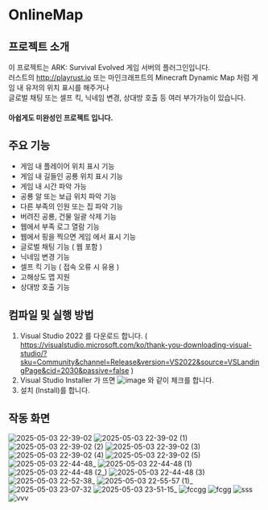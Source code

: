 # OnlineMap

## 프로젝트 소개
이 프로젝트는 ARK: Survival Evolved 게임 서버의 플러그인입니다. <br>
러스트의 http://playrust.io 또는 마인크래프트의 Minecraft Dynamic Map 처럼 게임 내 유저의 위치 표시를 해주거나 <br>
글로벌 채팅 또는 셀프 킥, 닉네임 변경, 상대방 호출 등 여러 부가가능이 있습니다. 
#### 아쉽게도 미완성인 프로젝트 입니다.

## 주요 기능
- 게임 내 플레이어 위치 표시 기능
- 게임 내 길들인 공룡 위치 표시 기능
- 게임 내 시간 파악 가능
- 공룡 알 또는 보급 위치 파악 기능
- 다른 부족의 인원 또는 집 파악 기능
- 버려진 공룡, 건물 일괄 삭제 기능
- 웹에서 부족 로그 열람 기능
- 웹에서 핑을 찍으면 게임 에서 표시 기능
- 글로벌 채팅 기능 ( 웹 포함 )
- 닉네임 변경 기능
- 셀프 킥 기능 ( 접속 오류 시 유용 )
- 고해상도 맵 지원
- 상대방 호출 기능

## 컴파일 및 실행 방법
1. Visual Studio 2022 를 다운로드 합니다. ( https://visualstudio.microsoft.com/ko/thank-you-downloading-visual-studio/?sku=Community&channel=Release&version=VS2022&source=VSLandingPage&cid=2030&passive=false )
2. Visual Studio Installer 가 뜨면 
![image](https://github.com/user-attachments/assets/1a041214-bb2a-40d8-a113-f55b0b1a441f) 와 같이 체크를 합니다.
3. 설치 (Install)를 합니다.

## 작동 화면 
![2025-05-03 22-39-02](https://github.com/user-attachments/assets/e058a6ed-ae3f-4271-8925-117499dc2953)
![2025-05-03 22-39-02 (1)](https://github.com/user-attachments/assets/e1803692-ea7e-4b4a-af61-7b5f687b768e)
![2025-05-03 22-39-02 (2)](https://github.com/user-attachments/assets/d400df47-c5ec-479c-a2fa-bb4f40b9384c)
![2025-05-03 22-39-02 (3)](https://github.com/user-attachments/assets/2f118cf6-8956-4289-b40c-2847f3f5f526)
![2025-05-03 22-39-02 (4)](https://github.com/user-attachments/assets/f3ba889e-038f-4ec7-ab22-61ea45508643)
![2025-05-03 22-39-02 (5)](https://github.com/user-attachments/assets/f9a89e00-5eb5-4113-9e16-fecc814b52b4)
![2025-05-03 22-44-48_](https://github.com/user-attachments/assets/662d8f66-6739-40a2-9320-dbb1a7f91bde)
![2025-05-03 22-44-48 (1)](https://github.com/user-attachments/assets/6f8af5ae-9b6b-4b91-98f3-0a2245cd53a1)
![2025-05-03 22-44-48 (2_)](https://github.com/user-attachments/assets/7d744d48-6c11-4eba-ace0-2f089409cadd)
![2025-05-03 22-44-48 (3)](https://github.com/user-attachments/assets/c69e9ac8-ac73-4fbd-ad07-f120116bac74)
![2025-05-03 22-52-38_](https://github.com/user-attachments/assets/f866cdd1-2c61-48a1-857d-f0a3f317eaf1)
![2025-05-03 22-55-57 (1)_](https://github.com/user-attachments/assets/e9bfee4d-be18-49f6-80d1-0cb288789619)
![2025-05-03 23-07-32](https://github.com/user-attachments/assets/ddfd40a0-690d-4288-b8ae-c7f3b41fac30)
![2025-05-03 23-51-15_](https://github.com/user-attachments/assets/ad9f04a6-1948-44eb-b20f-38ebf709fab0)
![fccgg](https://github.com/user-attachments/assets/c88e5737-a112-4502-a640-c25c7537ef1e)
![fcgg](https://github.com/user-attachments/assets/920ae4ed-8e0a-4194-ba75-d2450056a61b)
![sss](https://github.com/user-attachments/assets/80a44065-5f56-443d-b4e9-3ec0f020a84c)
![vvv](https://github.com/user-attachments/assets/bdc4f998-e23d-4fbf-84c3-b72e4b7aa984)





